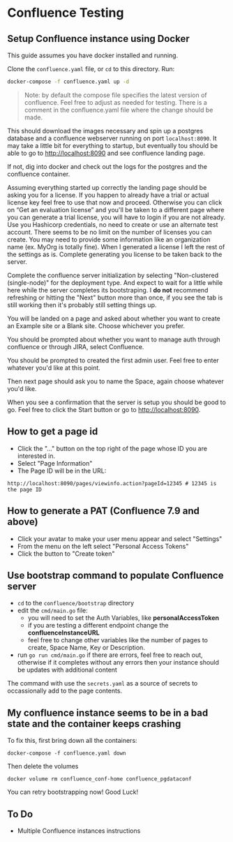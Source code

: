 # Confluence Testing

## Setup Confluence instance using Docker
This guide assumes you have docker installed and running.

Clone the `confluence.yaml` file, or `cd` to this directory. Run:

```bash
docker-compose -f confluence.yaml up -d
```
> Note: by default the compose file specifies the latest version of confluence. Feel free to adjust as needed for testing. There is a comment in the confluence.yaml file where the change should be made.

This should download the images necessary and spin up a postgres database and a confluence webserver running on port `localhost:8090`. It may take a little bit for everything to startup, but eventually tou should be able to go to [http://localhost:8090](http://localhost:8090) and see confluence landing page.

If not, dig into docker and check out the logs for the postgres and the confluence container.

Assuming everything started up correctly the landing page should be asking you for a license. If you happen to already have a trial or actual license key feel free to use that now and proceed. Otherwise you can click on “Get an evaluation license” and you'll be taken to a different page where you can generate a trial license, you will have to login if you are not already. Use you Hashicorp credentials, no need to create or use an alternate test account. There seems to be no limit on the number of licenses you can create. You may need to provide some information like an organization name (ex. MyOrg is totally fine). When I generated a license I left the rest of the settings as is. Complete generating you license to be taken back to the server. 

Complete the confluence server initialization by selecting "Non-clustered (single-node)" for the deployment type. And expect to wait for a little while here while the server completes its bootstraping. I **do not** recommend refreshing or hitting the "Next" button more than once, if you see the tab is still working then it's probably still setting things up.

You will be landed on a page and asked about whether you want to create an Example site or a Blank site. Choose whichever you prefer. 

You should be prompted about whether you want to manage auth through confluence or through JIRA, select Confluence.

You should be prompted to created the first admin user. Feel free to enter whatever you'd like at this point.

Then next page should ask you to name the Space, again choose whatever you'd like.

When you see a confirmation that the server is setup you should be good to go. Feel free to click the Start button or go to [http://localhost:8090](http://localhost:8090).

## How to get a page id
* Click the "..." button on the top right of the page whose ID you are interested in.
* Select "Page Information"
* The Page ID will be in the URL:
```
http://localhost:8090/pages/viewinfo.action?pageId=12345 # 12345 is the page ID
```

## How to generate a PAT (Confluence 7.9 and above)
* Click your avatar to make your user menu appear and select "Settings"
* From the menu on the left select "Personal Access Tokens"
* Click the button to "Create token"

## Use bootstrap command to populate Confluence server
* `cd` to the `confluence/bootstrap` directory
* edit the `cmd/main.go` file:
  * you will need to set the Auth Variables, like **personalAccessToken**
  * if you are testing a different endpoint change the **confluenceInstanceURL**
  * feel free to change other variables like the number of pages to create, Space Name, Key or Description.
* run `go run cmd/main.go` if there are errors, feel free to reach out, otherwise if it completes without any errors then your instance should be updates with additional content

The command with use the `secrets.yaml` as a source of secrets to occassionally add to the page contents.

## My confluence instance seems to be in a bad state and the container keeps crashing
To fix this, first bring down all the containers:
```
docker-compose -f confluence.yaml down
```
Then delete the volumes
```
docker volume rm confluence_conf-home confluence_pgdataconf
```
You can retry bootstrapping now! Good Luck!

## To Do
* Multiple Confluence instances instructions



